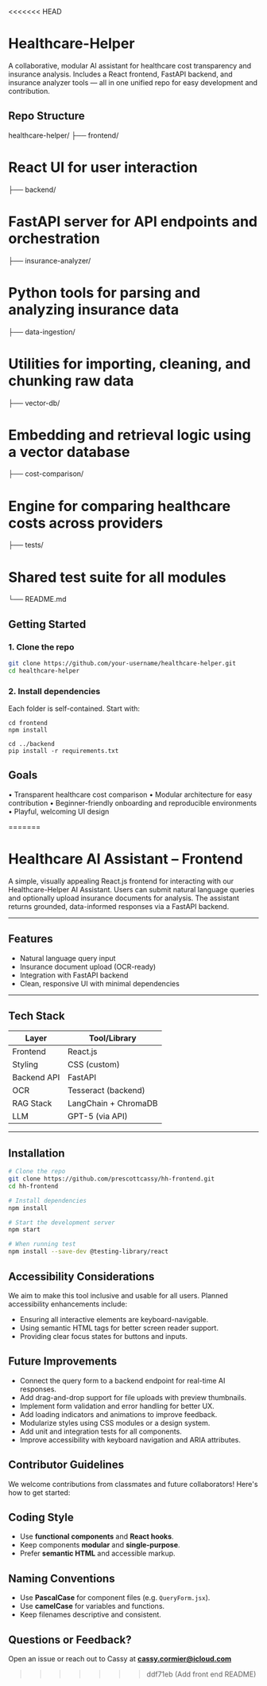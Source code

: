 <<<<<<< HEAD
# Healthcare-Helper
A collaborative, modular AI assistant for healthcare cost transparency and insurance analysis. Includes a React frontend, FastAPI backend, and insurance analyzer tools — all in one unified repo for easy development and contribution.

## Repo Structure
healthcare-helper/ 
├── frontend/              
# React UI for user interaction 
├── backend/               
# FastAPI server for API endpoints and orchestration 
├── insurance-analyzer/   
# Python tools for parsing and analyzing insurance data 
├── data-ingestion/       
# Utilities for importing, cleaning, and chunking raw data 
├── vector-db/            
# Embedding and retrieval logic using a vector database 
├── cost-comparison/      
# Engine for comparing healthcare costs across providers 
├── tests/                
# Shared test suite for all modules 
└── README.md 



## Getting Started

### 1. Clone the repo
```bash
git clone https://github.com/your-username/healthcare-helper.git
cd healthcare-helper
```

### 2. Install dependencies
Each folder is self-contained. Start with:

```
cd frontend
npm install

cd ../backend
pip install -r requirements.txt
```

## Goals

• 	Transparent healthcare cost comparison
• 	Modular architecture for easy contribution
• 	Beginner-friendly onboarding and reproducible environments
• 	Playful, welcoming UI design






=======
# Healthcare AI Assistant – Frontend

A simple, visually appealing React.js frontend for interacting with our Healthcare-Helper AI Assistant. Users can submit natural language queries and optionally upload insurance documents for analysis. The assistant returns grounded, data-informed responses via a FastAPI backend.

---

## Features

- Natural language query input
- Insurance document upload (OCR-ready)
- Integration with FastAPI backend
- Clean, responsive UI with minimal dependencies

---

## Tech Stack

| Layer       | Tool/Library         |
|-------------|----------------------|
| Frontend    | React.js             |
| Styling     | CSS (custom)         |
| Backend API | FastAPI              |
| OCR         | Tesseract (backend)  |
| RAG Stack   | LangChain + ChromaDB |
| LLM         | GPT-5 (via API)      |

---

## Installation

```bash
# Clone the repo
git clone https://github.com/prescottcassy/hh-frontend.git
cd hh-frontend

# Install dependencies
npm install

# Start the development server
npm start

# When running test
npm install --save-dev @testing-library/react
```

## Accessibility Considerations

We aim to make this tool inclusive and usable for all users. Planned accessibility enhancements include:

- Ensuring all interactive elements are keyboard-navigable.
- Using semantic HTML tags for better screen reader support.
- Providing clear focus states for buttons and inputs.

## Future Improvements

- Connect the query form to a backend endpoint for real-time AI responses.
- Add drag-and-drop support for file uploads with preview thumbnails.
- Implement form validation and error handling for better UX.
- Add loading indicators and animations to improve feedback.
- Modularize styles using CSS modules or a design system.
- Add unit and integration tests for all components.
- Improve accessibility with keyboard navigation and ARIA attributes.

## Contributor Guidelines

We welcome contributions from classmates and future collaborators! Here's how to get started:

## Coding Style
- Use **functional components** and **React hooks**.
- Keep components **modular** and **single-purpose**.
- Prefer **semantic HTML** and accessible markup.

## Naming Conventions
- Use **PascalCase** for component files (e.g. `QueryForm.jsx`).
- Use **camelCase** for variables and functions.
- Keep filenames descriptive and consistent.

## Questions or Feedback?
Open an issue or reach out to Cassy at **cassy.cormier@icloud.com**
>>>>>>> ddf71eb (Add front end README)

